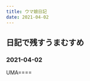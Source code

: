 ```yaml
---
title: ウマ娘日記
date: 2021-04-02
---
```


## 日記で残すうまむすめ

### 2021-04-02

<LinkPost to="/game/umamusume/umamusume/" display="hoverbox"/>
<LinkPost to="/game/umamusume/umamusume/" display="card"/>
<LinkPost to="/game/umamusume/umamusume/">UMA====</LinkPost>

